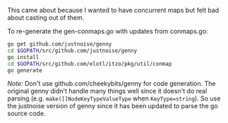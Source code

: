 This came about because I wanted to have concurrent maps but felt bad
about casting out of them.

To re-generate the gen-conmaps.go with updates from conmaps.go:

```bash
go get github.com/justnoise/genny
cd $GOPATH/src/github.com/justnoise/genny
go install
cd $GOPATH/src/github.com/elotl/itzo/pkg/util/conmap
go generate
```

*Note:* Don't use github.com/cheekybits/genny for code generation.
The original genny didn't handle many things well since it doesn't do
real parsing (e.g. `make([]NodeKeyTypeValueType` when
`KeyType=string`).  So use the justnoise version of genny since it has
been updated to parse the go source code.